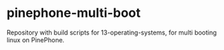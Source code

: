 # pinephone-multi-boot
Repository with build scripts for 13-operating-systems, for multi booting linux on PinePhone.
